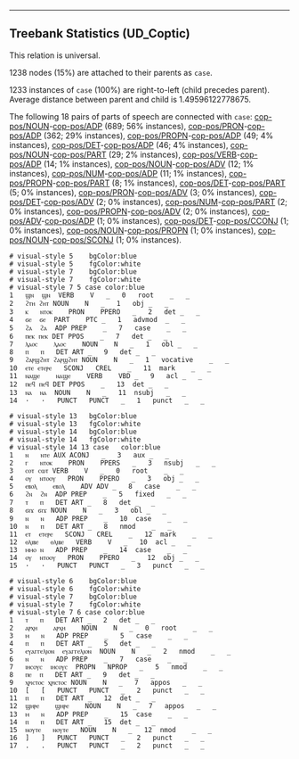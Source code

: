 

--------------------------------------------------------------------------------

## Treebank Statistics (UD_Coptic)

This relation is universal.

1238 nodes (15%) are attached to their parents as `case`.

1233 instances of `case` (100%) are right-to-left (child precedes parent).
Average distance between parent and child is 1.49596122778675.

The following 18 pairs of parts of speech are connected with `case`: [cop-pos/NOUN]()-[cop-pos/ADP]() (689; 56% instances), [cop-pos/PRON]()-[cop-pos/ADP]() (362; 29% instances), [cop-pos/PROPN]()-[cop-pos/ADP]() (49; 4% instances), [cop-pos/DET]()-[cop-pos/ADP]() (46; 4% instances), [cop-pos/NOUN]()-[cop-pos/PART]() (29; 2% instances), [cop-pos/VERB]()-[cop-pos/ADP]() (14; 1% instances), [cop-pos/NOUN]()-[cop-pos/ADV]() (12; 1% instances), [cop-pos/NUM]()-[cop-pos/ADP]() (11; 1% instances), [cop-pos/PROPN]()-[cop-pos/PART]() (8; 1% instances), [cop-pos/DET]()-[cop-pos/PART]() (5; 0% instances), [cop-pos/PRON]()-[cop-pos/ADV]() (3; 0% instances), [cop-pos/DET]()-[cop-pos/ADV]() (2; 0% instances), [cop-pos/NUM]()-[cop-pos/PART]() (2; 0% instances), [cop-pos/PROPN]()-[cop-pos/ADV]() (2; 0% instances), [cop-pos/ADV]()-[cop-pos/ADP]() (1; 0% instances), [cop-pos/DET]()-[cop-pos/CCONJ]() (1; 0% instances), [cop-pos/NOUN]()-[cop-pos/PROPN]() (1; 0% instances), [cop-pos/NOUN]()-[cop-pos/SCONJ]() (1; 0% instances).


~~~ conllu
# visual-style 5	bgColor:blue
# visual-style 5	fgColor:white
# visual-style 7	bgColor:blue
# visual-style 7	fgColor:white
# visual-style 7 5 case	color:blue
1	ϣⲛ	ϣⲛ	VERB	V	_	0	root	_	_
2	ϩⲧⲏ	ϩⲏⲧ	NOUN	N	_	1	obj	_	_
3	ⲕ	ⲛⲧⲟⲕ	PRON	PPERO	_	2	det	_	_
4	ϭⲉ	ϭⲉ	PART	PTC	_	1	advmod	_	_
5	ϩⲁ	ϩⲁ	ADP	PREP	_	7	case	_	_
6	ⲡⲉⲕ	ⲡⲉⲕ	DET	PPOS	_	7	det	_	_
7	ⲗⲁⲟⲥ	ⲗⲁⲟⲥ	NOUN	N	_	1	obl	_	_
8	ⲡ	ⲡ	DET	ART	_	9	det	_	_
9	ϩⲁⲣϣϩⲏⲧ	ϩⲁⲣϣϩⲏⲧ	NOUN	N	_	1	vocative	_	_
10	ⲉⲧⲉ	ⲉⲧⲉⲣⲉ	SCONJ	CREL	_	11	mark	_	_
11	ⲛⲁϣⲉ	ⲛⲁϣⲉ	VERB	VBD	_	9	acl	_	_
12	ⲡⲉϥ	ⲡⲉϥ	DET	PPOS	_	13	det	_	_
13	ⲛⲁ	ⲛⲁ	NOUN	N	_	11	nsubj	_	_
14	·	·	PUNCT	PUNCT	_	1	punct	_	_

~~~


~~~ conllu
# visual-style 13	bgColor:blue
# visual-style 13	fgColor:white
# visual-style 14	bgColor:blue
# visual-style 14	fgColor:white
# visual-style 14 13 case	color:blue
1	ⲛ	ⲛⲧⲉ	AUX	ACONJ	_	3	aux	_	_
2	ⲅ	ⲛⲧⲟⲕ	PRON	PPERS	_	3	nsubj	_	_
3	ⲥⲟⲧ	ⲥⲱⲧ	VERB	V	_	0	root	_	_
4	ⲟⲩ	ⲛⲧⲟⲟⲩ	PRON	PPERO	_	3	obj	_	_
5	ⲉⲃⲟⲗ	ⲉⲃⲟⲗ	ADV	ADV	_	8	case	_	_
6	ϩⲛ	ϩⲛ	ADP	PREP	_	5	fixed	_	_
7	ⲧ	ⲡ	DET	ART	_	8	det	_	_
8	ϭⲓϫ	ϭⲓϫ	NOUN	N	_	3	obl	_	_
9	ⲛ	ⲛ	ADP	PREP	_	10	case	_	_
10	ⲛ	ⲡ	DET	ART	_	8	nmod	_	_
11	ⲉⲧ	ⲉⲧⲉⲣⲉ	SCONJ	CREL	_	12	mark	_	_
12	ⲑⲗⲓⲃⲉ	ⲑⲗⲓⲃⲉ	VERB	V	_	10	acl	_	_
13	ⲙⲙⲟ	ⲛ	ADP	PREP	_	14	case	_	_
14	ⲟⲩ	ⲛⲧⲟⲟⲩ	PRON	PPERO	_	12	obj	_	_
15	·	·	PUNCT	PUNCT	_	3	punct	_	_

~~~


~~~ conllu
# visual-style 6	bgColor:blue
# visual-style 6	fgColor:white
# visual-style 7	bgColor:blue
# visual-style 7	fgColor:white
# visual-style 7 6 case	color:blue
1	ⲧ	ⲡ	DET	ART	_	2	det	_	_
2	ⲁⲣⲭⲏ	ⲁⲣⲭⲏ	NOUN	N	_	0	root	_	_
3	ⲙ	ⲛ	ADP	PREP	_	5	case	_	_
4	ⲡ	ⲡ	DET	ART	_	5	det	_	_
5	ⲉⲩⲁⲅⲅⲉⲗⲓⲟⲛ	ⲉⲩⲁⲅⲅⲉⲗⲓⲟⲛ	NOUN	N	_	2	nmod	_	_
6	ⲛ	ⲛ	ADP	PREP	_	7	case	_	_
7	ⲓⲏⲥⲟⲩⲥ	ⲓⲏⲥⲟⲩⲥ	PROPN	NPROP	_	5	nmod	_	_
8	ⲡⲉ	ⲡ	DET	ART	_	9	det	_	_
9	ⲭⲣⲓⲥⲧⲟⲥ	ⲭⲣⲓⲥⲧⲟⲥ	NOUN	N	_	7	appos	_	_
10	[	[	PUNCT	PUNCT	_	2	punct	_	_
11	ⲡ	ⲡ	DET	ART	_	12	det	_	_
12	ϣⲏⲣⲉ	ϣⲏⲣⲉ	NOUN	N	_	7	appos	_	_
13	ⲙ	ⲛ	ADP	PREP	_	15	case	_	_
14	ⲡ	ⲡ	DET	ART	_	15	det	_	_
15	ⲛⲟⲩⲧⲉ	ⲛⲟⲩⲧⲉ	NOUN	N	_	12	nmod	_	_
16	]	]	PUNCT	PUNCT	_	2	punct	_	_
17	.	.	PUNCT	PUNCT	_	2	punct	_	_

~~~


